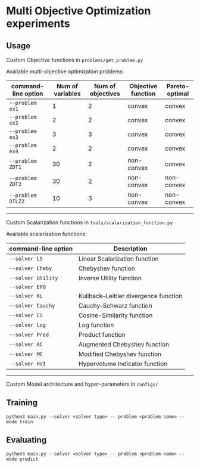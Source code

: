 # Multi Objective Optimization experiments
## Usage

Custom Objective functions in `problems/get_problem.py`

Available multi-objective optimization problems:

| command-line option  | Num of variables      | Num of objectives | Objective function | Pareto-optimal|
|----------------------|------------------------------|------------------------------|------------------------------|------------------------------|
| `--problem ex1`              | 1           |2|convex|convex|
| `--problem ex2`              | 2       | 2 | convex | convex|
| `--problem ex3`             | 3 | 3 | convex | convex|
| `--problem ex4`           |    2         | 2 | convex | convex
| `--problem ZDT1`         |       30      |  2  | non-convex | convex |
| `--problem ZDT2`         |       30        |  2  | non-convex | non-convex |
| `--problem DTLZ2`          |       10         |  3  |non-convex | non-convex |
---
Custom Scalarization functions in `tools/scalarization_function.py`

Available scalarization functions:

| command-line option  | Description                  |
|----------------------|------------------------------|
| `--solver LS`              | Linear Scalarization function          |
| `--solver Cheby`              | Chebyshev function        |
| `--solver Utility`             | Inverse Utility function |
| `--solver EPO`           |                 |
| `--solver KL`         | Kullback–Leibler divergence function             |
| `--solver Cauchy`         | Cauchy–Schwarz function              |
| `--solver CS`          | Cosine-Similarity function               |
| `--solver Log`          | Log function               |
| `--solver Prod`          | Product function               |
| `--solver AC`          | Augmented Chebyshev function              |
| `--solver MC`          | Modified Chebyshev function              |
| `--solver HVI`          | Hypervolume Indicator function              |
---

Custom Model architecture and hyper-parameters in `configs/`

## Training
```
python3 main.py --solver <solver type> -- problem <problem name> --mode train
```
## Evaluating
```
python3 main.py --solver <solver type> -- problem <problem name> --mode predict
```

